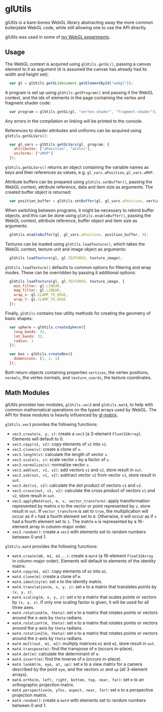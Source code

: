 glUtils
========

glUtils is a bare-bones WebGL library abstracting away the more common boilerplate WebGL code,
while still allowing one to use the API directly.

glUtils was used in some of [my WebGL experiments](http://tareksherif.ca/#experiments).

Usage
------

The WebGL context is acquired using `glUtils.getGL()`, passing a canvas element to it as argument (it is assumed the canvas has already had its width and height set):

```JavaScript
  var gl = glUtils.getGL(document.getElementById("webgl"));
```

A program is set up using `glUtils.getProgram()` and passing it the WebGL context, and the ids of elements
in the page containing the vertex and fragment shader code:

```JavaScript
  var program = glUtils.getGL(gl, "vertex-shader", "fragment-shader");
```

Any errors in the compilation or linking will be printed to the console.

References to shader attributes and uniforms can be acquired using `glUtils.getGLVars()`:

```JavaScript
  var gl_vars = glUtils.getGLVars(gl, program, {
    attributes: ["aPosition", "aColor"],
    uniforms: ["uMVP"]
  });
```

`glUtils.getGLVars()` returns an object containing the variable names as keys and their references
as values, e.g. `gl_vars.aPosition`, `gl_vars.uMVP`.

Attribute buffers can be prepared using `glUtils.setBuffer()`, passing the WebGL context, 
attribute reference, data and item size as arguments. The created buffer object is returned:

```JavaScript
  var position_buffer = glUtils.setBuffer(gl, gl_vars.aPosition, vertices, 3);
```

When switching between programs, it might be necessary to rebind buffer objects, 
and this can be done using `glUtils.enableBuffer()`, passing the WebGL context, 
attribute reference, buffer object and item size as arguments:

```JavaScript
  glUtils.enableBuffer(gl, gl_vars.aPosition, position_buffer, 3);
```

Textures can be loaded using `glUtils.loadTexture()`, which takes the WebGL
context, texture unit and image object as arguments:

```JavaScript
  glUtils.loadTexture(gl, gl.TEXTURE0, texture_image);
````

`glUtils.loadTexture()` defaults to common options for filtering and wrap modes. These can be overridden by passing it additional options:

```JavaScript
  glUtils.loadTexture(gl, gl.TEXTURE0, texture_image, {
    min_filter: gl.LINEAR,
    mag_filter: gl.LINEAR,
    wrap_s: gl.CLAMP_TO_EDGE,
    wrap_t: gl.CLAMP_TO_EDGE
  });
````

Finally, `glUtils` contains two utility methods for creating the geometry of basic shapes:

```JavaScript
  var sphere = glUtils.createSphere({
    long_bands: 32,
    lat_bands: 32,
    radius: 1
  });

  var box = glUtils.createBox({
    dimensions: [1, 2, 1]
  });
```

Both return objects containing properties `vertices`, the vertex positions, `normals`, the vertex normals, and
`texture_coords`, the texture coordinates.

Math Modules
------------

glUtils provides two modules, `glUtils.vec3` and `glUtils.mat4`, to help with common mathematical operations on the typed arrays used by WebGL. The API for these modules is heavily influenced by [gl-matrix](http://glmatrix.net/).

`glUtils.vec3` provides the following functions:

- `vec3.create(x, y, z)`: create a `vec3` (a 3-element `Float32Array`). Elements will default to 0. 
- `vec3.copy(v1, v2)`: copy elements of `v2` into `v1`.
- `vec3.clone(v)`: create a clone of `v`.
- `vec3.length(v)`: calculate the length of vector `v`.
- `vec3.scale(v, s)`: scale vector `v` by a factor of `s`.
- `vec3.normalize(v)`: normalize vector `v`.
- `vec3.add(out, v1, v2)`: add vectors `v1` and `v2`, store result in `out`.
- `vec3.sub(out, v1, v2)`: subtract vector `v2` from vector `v1`, store result in `out`.
- `vec3.dot(v1, v2)`: calculate the dot product of vectors `v1` and `v2`.
- `vec3.cross(out, v1, v2)`: calculate the cross product of vectors `v1` and `v2`, store result in `out`.
- `vec3.applyMat4(out, m, v, vector_transform)`: apply transformation represented by matrix `m` to the vector or point represented by `v`, store result in `out`. If `vector_transform` is set to `true`, the multiplication will occur as if `v` had a fourth element set to `0`. Otherwise, it will occur as if `v` had a fourth element set to `1`. The matrix `m` is represented by a 16-element array in column-major order.
- `vec3.random()`: create a `vec3` with elements set to random numbers between 0 and 1.


`glUtils.mat4` provides the following functions:

- `mat4.create(m0, m1, m2...)`: create a `mat4` (a 16-element `Float32Array` in column-major order). Elements will default to elements of the identity matrix. 
- `mat4.copy(m1, m2)`: copy elements of `m2` into `m1`.
- `mat4.clone(m)`: create a clone of `m`.
- `mat4.identity(m)`: set `m` to the identity matrix.
- `mat4.translation(m, x, y, z)`: set `m` to a matrix that translates points by `(x, y, z)`.
- `mat4.scaling(m, x, y, z)`: set `m` to a matrix that scales points or vectors by `(x, y, z)`. If only one scaling factor is given, it will be used for all three axes.
- `mat4.rotationX(m, theta)`: set `m` to a matrix that rotates points or vectors around the x-axis by `theta` radians.
- `mat4.rotationY(m, theta)`: set `m` to a matrix that rotates points or vectors around the y-axis by `theta` radians.
- `mat4.rotationZ(m, theta)`: set `m` to a matrix that rotates points or vectors around the z-axis by `theta` radians.
- `mat4.mult(out, m1, m2)`: multiply matrices `m1` and `m2`, store result in `out`.
- `mat4.transpose(m)`: find the transpose of `m` (occurs in-place).
- `mat4.det(m)`: calculate the determinant of `m`.
- `mat4.invert(m)`: find the inverse of `m` (occurs in-place).
- `mat4.lookAt(m, eye, at, up)`: set `m` to a view matrix for a camera described by the point `eye`, and the vectors `at` and `up` (all 3-element arrays).
- `mat4.ortho(m, left, right, bottom, top, near, far)`: set `m` to an orthographic projection matrix.
- `mat4.perspective(m, yfov, aspect, near, far)`: set `m` to a perspective projection matrix.
- `mat4.random()`: create a `mat4` with elements set to random numbers between 0 and 1.


